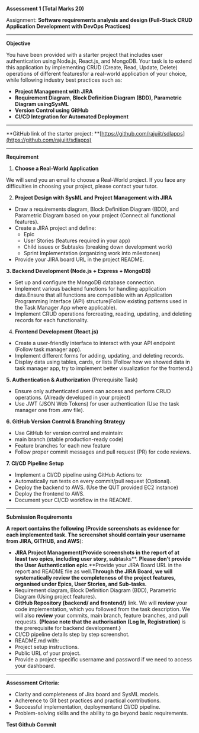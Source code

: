 **Assessment 1 (Total Marks **20**)**

Assignment: **Software requirements analysis and design (**Full-Stack CRUD Application Development with DevOps Practices**)**

---

**Objective**

You have been provided with a starter project that includes user authentication using Node.js, React.js, and MongoDB. Your task is to extend this application by implementing CRUD (Create, Read, Update, Delete) operations of different featuresfor a real-world application of your choice, while following industry best practices such as:

-   **Project Management with JIRA**
-   **Requirement Diagram**, **Block Definition Diagram (**BDD), Parametric Diagram using**SysML**
-   **Version Control using GitHub**
-   **CI/CD Integration for Automated Deployment**

---

**GitHub link of the starter project: **[https://github.com/rajuiit/sdlapps](https://github.com/rajuiit/sdlapps)

---

**Requirement**

1. **Choose a Real-World Application**

We will send you an email to choose a Real-World project. If you face any difficulties in choosing your project, please contact your tutor.

2. **Project Design with SysML and Project Management with JIRA**

-   Draw a requirements diagram, Block Definition Diagram (BDD), and Parametric Diagram based on your project (Connect all functional features).
-   Create a JIRA project and define:
    -   Epic
    -   User Stories (features required in your app)
    -   Child issues or Subtasks (breaking down development work)
    -   Sprint Implementation (organizing work into milestones)
-   Provide your JIRA board URL in the project README.

**3. Backend Development (Node.js + Express + MongoDB)**

-   Set up and configure the MongoDB database connection.
-   Implement various backend functions for handling application data.Ensure that all functions are compatible with an Application Programming Interface (API) structure(Follow existing patterns used in the Task Manager App where applicable).
-   Implement CRUD operations forcreating, reading, updating, and deleting records for each functionality.

4. **Frontend Development (React.js)**

-   Create a user-friendly interface to interact with your API endpoint (Follow task manager app).
-   Implement different forms for adding, updating, and deleting records.
-   Display data using tables, cards, or lists (Follow how we showed data in task manager app, try to implement better visualization for the frontend.)

**5. Authentication & Authorization** (Prerequisite Task)

-   Ensure only authenticated users can access and perform CRUD operations. (Already developed in your project)
-   Use JWT (JSON Web Tokens) for user authentication (Use the task manager one from .env file).

**6. GitHub Version Control & Branching Strategy**

-   Use GitHub for version control and maintain:
-   main branch (stable production-ready code)
-   Feature branches for each new feature
-   Follow proper commit messages and pull request (PR) for code reviews.

**7. CI/CD Pipeline Setup**

-   Implement a CI/CD pipeline using GitHub Actions to:
-   Automatically run tests on every commit/pull request (Optional).
-   Deploy the backend to AWS. (Use the QUT provided EC2 instance)
-   Deploy the frontend to AWS.
-   Document your CI/CD workflow in the README.

---

**Submission Requirements**

**A report **contains** the following (Provide screenshots as evidence for each implemented task. **The screenshot should **contain** your username** from JIRA, GITHUB, and AWS**):

-   **JIRA Project **Management**(Provide screenshots in the **report o**f at least two epics**, **including user story, sub**t**a**sks**. **Please **don’t** provide **the **U**ser Authentication** epic**.**Provide your JIRA Board URL in the report and README file as well.**Through the JIRA Board, we will systematically review the completeness of the project features, organised under Epics, User Stories, and Sub-tasks.**
-   Requirement diagram, Block Definition Diagram (BDD), Parametric Diagram (Using project features).
-   **GitHub Repository (backend/ and frontend/)** link. We will **review** your code implementation, which you followed from the task description. We will also **review** your commits, main branch, feature branches, and pull requests. **(**Please note that the authorisation** (Log In, Registration)** is the prerequisite for backend development.**)**
-   CI/CD pipeline details step by step screenshot.
-   README.md with:
-   Project setup instructions.
-   Public URL of your project.
-   Provide a project-specific username and password if we need to access your dashboard.

---

**Assessment Criteria:**

-   Clarity and completeness of Jira board and SysML models.
-   Adherence to Git best practices and practical contributions.
-   Successful implementation, deploymentand CI/CD pipeline.
-   Problem-solving skills and the ability to go beyond basic requirements.

**Test Github Commit**
